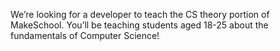 We’re looking for a developer to teach the CS theory portion of MakeSchool. You’ll be teaching students aged 18-25 about the fundamentals of Computer Science!
